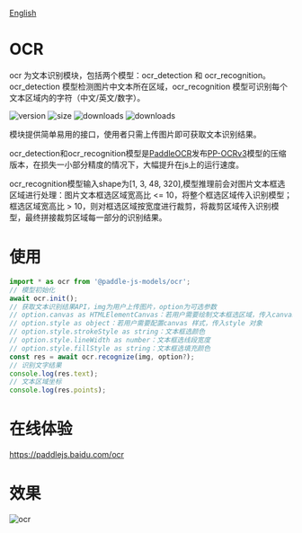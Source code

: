 [English](./README.md)

# OCR

ocr 为文本识别模块，包括两个模型：ocr_detection 和 ocr_recognition。ocr_detection 模型检测图片中文本所在区域，ocr_recognition 模型可识别每个文本区域内的字符（中文/英文/数字）。

<img src="https://img.shields.io/npm/v/@paddle-js-models/ocr?color=success" alt="version"> <img src="https://img.shields.io/bundlephobia/min/@paddle-js-models/ocr" alt="size"> <img src="https://img.shields.io/npm/dm/@paddle-js-models/ocr?color=orange" alt="downloads"> <img src="https://img.shields.io/npm/dt/@paddle-js-models/ocr" alt="downloads">

模块提供简单易用的接口，使用者只需上传图片即可获取文本识别结果。

ocr_detection和ocr_recognition模型是[PaddleOCR](https://github.com/PaddlePaddle/PaddleOCR)发布[PP-OCRv3](https://github.com/PaddlePaddle/PaddleOCR/blob/release/2.6/doc/doc_ch/PP-OCRv3_introduction.md)模型的压缩版本，在损失一小部分精度的情况下，大幅提升在js上的运行速度。

ocr_recognition模型输入shape为[1, 3, 48, 320],模型推理前会对图片文本框选区域进行处理：图片文本框选区域宽高比 <= 10，将整个框选区域传入识别模型；框选区域宽高比 > 10，则对框选区域按宽度进行裁剪，将裁剪区域传入识别模型，最终拼接裁剪区域每一部分的识别结果。




# 使用

```js
import * as ocr from '@paddle-js-models/ocr';
// 模型初始化
await ocr.init();
// 获取文本识别结果API，img为用户上传图片，option为可选参数
// option.canvas as HTMLElementCanvas：若用户需要绘制文本框选区域，传入canvas元素
// option.style as object：若用户需要配置canvas 样式，传入style 对象
// option.style.strokeStyle as string：文本框选颜色
// option.style.lineWidth as number：文本框选线段宽度
// option.style.fillStyle as string：文本框选填充颜色
const res = await ocr.recognize(img, option?);
// 识别文字结果
console.log(res.text);
// 文本区域坐标
console.log(res.points);
```
# 在线体验
https://paddlejs.baidu.com/ocr
# 效果
<img alt="ocr" src="https://user-images.githubusercontent.com/43414102/156380942-2ee5ad8d-d023-4cd3-872c-b18ebdcbb3f3.gif">
